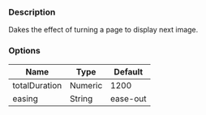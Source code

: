 ### Description
Dakes the effect of turning a page to display next image.

### Options
| Name | Type | Default |
|------|------|---------|
| totalDuration | Numeric | 1200 |
| easing | String | ease-out |
